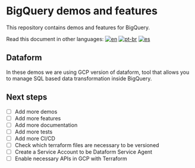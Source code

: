 # BigQuery demos and features
This repository contains demos and features for BigQuery.

Read this document in other languages: [![en](https://img.shields.io/badge/lang-en-red.svg)](https://github.com/fmsedrez/bigquery-demos-and-features/blob/main/README.md)
[![pt-br](https://img.shields.io/badge/lang-pt--br-green.svg)](https://github.com/fmsedrez/bigquery-demos-and-features/blob/main/README.pt-br.md)
[![es](https://img.shields.io/badge/lang-es-yellow.svg)](https://github.com/fmsedrez/bigquery-demos-and-features/blob/main/README.es.md)

## Dataform
In these demos we are using GCP version of dataform,
tool that allows you to manage SQL based data transformation inside BigQuery.

## Next steps
- [ ] Add more demos
- [ ] Add more features
- [ ] Add more documentation
- [ ] Add more tests
- [ ] Add more CI/CD
- [ ] Check which terraform files are necessary to be versioned
- [ ] Create a Service Account to be Dataform Service Agent
- [ ] Enable necessary APIs in GCP with Terraform